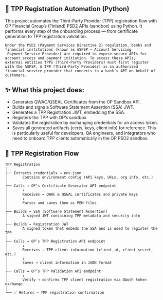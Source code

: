 ## 📌 TPP Registration Automation (Python)

This project automates the Third-Party Provider (TPP) registration flow with OP Financial Group’s (Finland) PSD2 APIs (sandbox) using Python. It performs every step of the onboarding process — from certificate generation to TPP registration validation.

```
Under the PSD2 (Payment Services Directive 2) regulation, banks and financial institutions (known as ASPSP – Account Servicing
 Payment Service Provider) are required to expose secure APIs for account access and payment initiation. To access these APIs,
external entities TPPs (Third-Party Providers) must first register with the ASPSP. A TPP (Third-Party Provider) is an authorized
financial service provider that connects to a bank’s API on behalf of customers.
```

## ✨ What this project does:

- Generates QWAC/QSEAL Certificates from the OP Sandbox API.
- Builds and signs a Software Statement Assertion (SSA) JWT.
- Generates a TPP Registration JWT, embedding the SSA.
- Registers the TPP with OP’s sandbox.
- Validates the registration by exchanging credentials for an access token.
- Saves all generated artifacts (certs, keys, client info) for reference.
This is particularly useful for developers, QA engineers, and integrators who need to onboard TPP clients automatically in the OP PSD2 sandbox.

## 🚀 TPP Registration Flow

```text
TPP Registration
│
├── Extracts credentials → env.json
│       Contains environment config (API keys, URLs, org info, etc.)
│
├── Calls → OP’s Certificate Generator API endpoint
│       ↓
│       Receives → QWAC & QSEAL certificates and private keys
│       ↓
│       Parses and saves them as PEM files
│
├── Builds → SSA (Software Statement Assertion)
│       A signed JWT containing TPP metadata and security info
│
├── Builds → Registration JWT
│       A signed token that embeds the SSA and is used to register the TPP
│
├── Calls → OP’s TPP Registration API endpoint
│       ↓
│       Receives → TPP client information (client_id, client_secret, etc.)
│       ↓
│       Saves → client information in JSON format
│
├── Calls → OP’s TPP Validation API endpoint
│       ↓
│       Verify → confirms TPP client registration via OAuth token exchange
│
└── ✅ Returns → TPP registration confirmation
```


